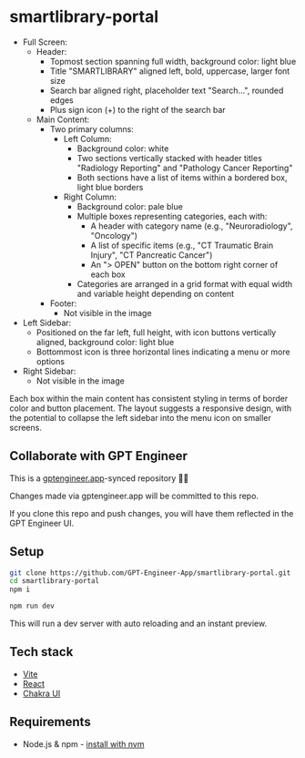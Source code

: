 # smartlibrary-portal

- Full Screen:
  - Header:
    - Topmost section spanning full width, background color: light blue
    - Title "SMARTLIBRARY" aligned left, bold, uppercase, larger font size
    - Search bar aligned right, placeholder text "Search...", rounded edges
    - Plus sign icon (+) to the right of the search bar
  - Main Content:
    - Two primary columns:
      - Left Column:
        - Background color: white
        - Two sections vertically stacked with header titles "Radiology Reporting" and "Pathology Cancer Reporting"
        - Both sections have a list of items within a bordered box, light blue borders
      - Right Column:
        - Background color: pale blue
        - Multiple boxes representing categories, each with:
          - A header with category name (e.g., "Neuroradiology", "Oncology")
          - A list of specific items (e.g., "CT Traumatic Brain Injury", "CT Pancreatic Cancer")
          - An "> OPEN" button on the bottom right corner of each box
        - Categories are arranged in a grid format with equal width and variable height depending on content
    - Footer:
      - Not visible in the image
- Left Sidebar:
  - Positioned on the far left, full height, with icon buttons vertically aligned, background color: light blue
  - Bottommost icon is three horizontal lines indicating a menu or more options
- Right Sidebar:
  - Not visible in the image

Each box within the main content has consistent styling in terms of border color and button placement. The layout suggests a responsive design, with the potential to collapse the left sidebar into the menu icon on smaller screens.

## Collaborate with GPT Engineer

This is a [gptengineer.app](https://gptengineer.app)-synced repository 🌟🤖

Changes made via gptengineer.app will be committed to this repo.

If you clone this repo and push changes, you will have them reflected in the GPT Engineer UI.

## Setup

```sh
git clone https://github.com/GPT-Engineer-App/smartlibrary-portal.git
cd smartlibrary-portal
npm i
```

```sh
npm run dev
```

This will run a dev server with auto reloading and an instant preview.

## Tech stack

- [Vite](https://vitejs.dev/)
- [React](https://react.dev/)
- [Chakra UI](https://chakra-ui.com/)

## Requirements

- Node.js & npm - [install with nvm](https://github.com/nvm-sh/nvm#installing-and-updating)
